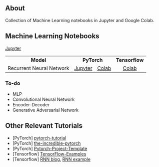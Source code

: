 ## About
Collection of Machine Learning notebooks in Jupyter and Google Colab.

## Machine Learning Notebooks
<table align="center"> 
  <tr>
    <td align="center"><b>Model</b></td>
    <td align="center" colspan="2"><b>PyTorch</b></td>
    <td align="center" colspan="2"><b>Tensorflow</b></td>
  </tr>
  <tr>
    <td align="center">Recurrent Neural Network</td><td align="center"><a href="https://github.com/gcunhase/ML-Notebook/blob/master/rnn_pytorch.ipynb">Jupyter</a></td>
    <td align="center"><a href="https://colab.research.google.com/github/gcunhase/ML-Notebook/blob/master/rnn_pytorch.ipynb">Colab</a></td>
    <a href="https://github.com/gcunhase/ML-Notebook/blob/master/rnn_tensorflow.ipynb">Jupyter</a></td>
    <td align="center"><a href="https://colab.research.google.com/github/gcunhase/ML-Notebook/blob/master/rnn_tensorflow.ipynb">Colab</a></td>
  </tr>
</table>


### To-do
* MLP
* Convolutional Neural Network
* Encoder-Decoder
* Generative Adversarial Network


## Other Relevant Tutorials
* [PyTorch] [pytorch-tutorial](https://github.com/yunjey/pytorch-tutorial)
* [PyTorch] [the-incredible-pytorch](https://github.com/ritchieng/the-incredible-pytorch)
* [PyTorch] [Pytorch-Project-Template](https://github.com/moemen95/Pytorch-Project-Template)
* [Tensorflow] [TensorFlow-Examples](https://github.com/aymericdamien/TensorFlow-Examples)
* [Tensorflow] [RNN blog](https://jasdeep06.github.io/posts/Understanding-LSTM-in-Tensorflow-MNIST/), [RNN example](https://github.com/aymericdamien/TensorFlow-Examples/blob/master/notebooks/3_NeuralNetworks/recurrent_network.ipynb)
